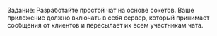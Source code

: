 Задание: Разработайте простой чат на основе сокетов. Ваше приложение должно включать в себя сервер, который 
принимает сообщения от клиентов и пересылает их всем участникам чата.
